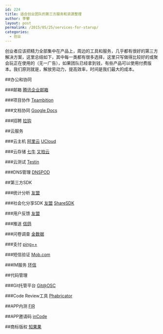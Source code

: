 ```yaml
--- 
id: 224 
title: 适合创业团队的第三方服务和资源整理 
author: 李攀 
layout: post 
permalink: /2015/05/25/services-for-starup/ 
categories: 
  - 创业 
--- 
```


创业者应该把精力全部集中在产品上，周边的工具和服务，几乎都有很好的第三方解决方案，这里总结如下，其中每一类都有很多选择，这里只写做得比较好的或聚会玩正在使用的（无一广告），如果团队已经拿到钱，有些产品可以使用付费版本。我们原则就是，解放劳动力，提高效率，时间是我们最大的成本。

##办公和协同

###邮箱
[腾讯企业邮箱](http://exmail.qq.com/) 

###项目协作
[Teambition](https://www.teambition.com/)

###文档协同
[Google Docs](https://docs.google.com/)

###招聘
[拉钩](http://www.lagou.com/)

##云服务

###云主机
[阿里云](http://www.aliyun.com/)
[UCloud](http://www.ucloud.cn/)

###云存储
[七牛](http://www.qiniu.com/)
[又拍云](https://www.upyun.com/)

###云测试
[Testin](http://www.testin.cn/)

###DNS管理
[DNSPOD](]https://www.dnspod.cn/)

##第三方SDK

###统计分析
[友盟](http://www.umeng.com/analytics/)

###社会化分享SDK
[友盟](http://www.umeng.com/component_social/)
[ShareSDK](http://www.mob.com/)

###用户反馈
[友盟](http://www.umeng.com/component_feedback/)

###推送
[信鸽](http://xg.qq.com/)

###问卷调查
[金数据](https://jinshuju.net/)

###支付
[ping++](https://pingxx.com/)

###短信验证
[Mob.com](http://mob.com/)

###IM服务
[环信](http://www.easemob.com/)

##代码管理

###Git托管平台
[Git@OSC](https://git.oschina.net/)

###Code Review工具
[Phabricator](http://phabricator.org/)

##APP内测
[FIR](http://fir.im/)

##APP邀请码
[inCode](http://incode.fir.im/)

##商标版权
[知果果](http://www.zhiguoguo.com/)
